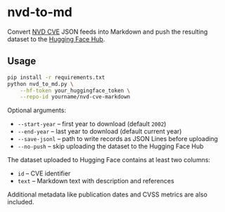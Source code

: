 # nvd-to-md

Convert [NVD CVE](https://nvd.nist.gov/vuln/data-feeds) JSON feeds into Markdown and
push the resulting dataset to the [Hugging Face Hub](https://huggingface.co/datasets).

## Usage

```bash
pip install -r requirements.txt
python nvd_to_md.py \
    --hf-token your_huggingface_token \
    --repo-id yourname/nvd-cve-markdown
```

Optional arguments:

- `--start-year` – first year to download (default `2002`)
- `--end-year` – last year to download (default current year)
- `--save-jsonl` – path to write records as JSON Lines before uploading
- `--no-push` – skip uploading the dataset to the Hugging Face Hub

The dataset uploaded to Hugging Face contains at least two columns:
- `id` – CVE identifier
- `text` – Markdown text with description and references

Additional metadata like publication dates and CVSS metrics are also included.
